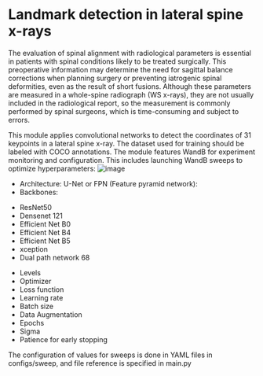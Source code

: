 # Landmark detection in lateral spine x-rays

The evaluation of spinal alignment with radiological parameters is essential in patients with spinal conditions likely to be treated surgically.
This preoperative information may determine the need for sagittal balance corrections when planning surgery or preventing iatrogenic spinal deformities, 
even as the result of short fusions. Although these parameters are measured in a whole-spine radiograph (WS x-rays), they are not usually included in the 
radiological report, so the measurement is commonly performed by spinal surgeons, which is time-consuming and subject to errors. 


This module applies convolutional networks to detect the coordinates of 31 keypoints in a lateral spine x-ray.
The dataset used for training should be labeled with COCO annotations. The module features WandB for experiment monitoring and configuration.
This includes launching WandB sweeps to optimize hyperparameters: 
![image](https://user-images.githubusercontent.com/43885984/211001983-da4a40cc-1ff7-423e-be54-946839efefab.png)

* Architecture: U-Net or FPN (Feature pyramid network): 
* Backbones: 
- ResNet50
- Densenet 121
- Efficient Net B0
- Efficient Net B4
- Efficient Net B5
- xception
- Dual path network 68
* Levels
* Optimizer
* Loss function
* Learning rate
* Batch size
* Data Augmentation
* Epochs
* Sigma
* Patience for early stopping

The configuration of values for sweeps is done in YAML files in configs/sweep, and file reference is specified in main.py
